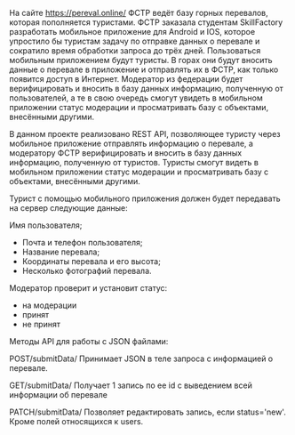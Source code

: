 На сайте https://pereval.online/ ФСТР ведёт базу горных перевалов, которая пополняется туристами. ФСТР заказала студентам SkillFactory разработать мобильное приложение для Android и IOS, которое упростило бы туристам задачу по отправке данных о перевале и сократило время обработки запроса до трёх дней.
Пользоваться мобильным приложением будут туристы. В горах они будут вносить данные о перевале в приложение и отправлять их в ФСТР, как только появится доступ в Интернет.
Модератор из федерации будет верифицировать и вносить в базу данных информацию, полученную от пользователей, а те в свою очередь смогут увидеть в мобильном приложении статус модерации и просматривать базу с объектами, внесёнными другими.

В данном проекте реализовано REST API, позволяющее туристу через мобильное приложение отправлять информацию о перевале, а модератору ФСТР верифицировать и вносить в базу данных информацию, полученную от туристов. Туристы смогут видеть в мобильном приложении статус модерации и просматривать базу с объектами, внесёнными другими.

Турист с помощью мобильного приложения должен будет передавать на сервер следующие данные:

Имя пользователя;
- Почта и телефон пользователя;
- Название перевала;
- Координаты перевала и его высота;
- Несколько фотографий перевала.

Модератор проверит и установит статус:
- на модерации
- принят
- не принят

Методы API для работы с JSON файлами:

POST/submitData/ Принимает JSON в теле запроса с информацией о перевале.

GET/submitData/ Получает 1 запись по ее id с выведением всей информации об перевале

PATCH/submitData/ Позволяет редактировать запись, если status='new'. Кроме полей относящихся к users.
